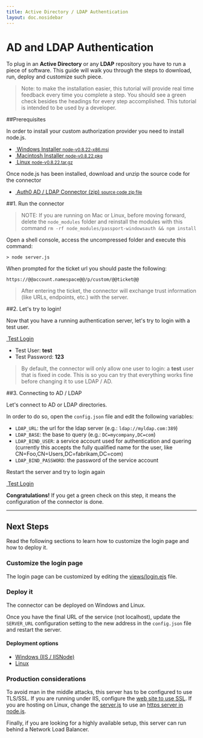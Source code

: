 ```yaml
---
title: Active Directory / LDAP Authentication
layout: doc.nosidebar
---
```

# AD and LDAP Authentication

To plug in an __Active Directory__ or any __LDAP__ repository you have to run a piece of software. This guide will walk you through the steps to download, run, deploy and customize such piece.

> Note: to make the installation easier, this tutorial will provide real time feedback every time you complete a step. You should see a green check besides the headings for every step accomplished. This tutorial is intended to be used by a developer.

##Prerequisites

In order to install your custom authorization provider you need to install node.js.

<div class="installers">
  <ul>
    <li>
      <a href="http://nodejs.org/dist/v0.8.22/node-v0.8.22-x86.msi" target="_blank">
        <img src="/img/node-windows.png" alt="">
        Windows Installer
        <small>node-v0.8.22-x86.msi</small>
      </a>
    </li>
    <li>
      <a href="http://nodejs.org/dist/v0.8.22/node-v0.8.22.pkg" target="_blank">
        <img src="/img/node-mac.png" alt="">
        Macintosh Installer
        <small>node-v0.8.22.pkg</small>
      </a>
    </li>
    <li id="source">
      <a href="http://nodejs.org/dist/v0.8.22/node-v0.8.22.tar.gz" target="_blank">
        <img src="/img/node-linux.png" alt="">
        Linux
        <small>node-v0.8.22.tar.gz</small>
      </a>
    </li>
  </ul>
</div>

Once node.js has been installed, download and unzip the source code for the connector

<div class="installers">
  <ul>
    <li>
      <a href="https://github.com/auth0/ad-ldap-connector/archive/master.zip" target="_blank">
        <img src="/img/package.png" alt="">
        Auth0 AD / LDAP Connector (zip)
        <small>source code zip file</small>
      </a>
    </li>
  </ul>
</div>

##1. Run the connector

> NOTE: If you are running on Mac or Linux, before moving forward, delete the `node_modules` folder and reinstall the modules with this command `rm -rf node_modules/passport-windowsauth && npm install`

Open a shell console, access the uncompressed folder and execute this command:

	> node server.js

When prompted for the ticket url you should paste the following:

    https://@@account.namespace@@/p/custom/@@ticket@@

> After entering the ticket, the connector will exchange trust information (like URLs, endpoints, etc.) with the server.

##2. Let's try to login!

Now that you have a running authentication server, let's try to login with a test user.

<a href="https://app.auth0.com/tester?connection=@@connectionDomain@@" class="btn btn-mid"><i class="icon icon-user"></i>&nbsp;<span class="text">Test Login</span></a>

-  Test User: __test__ 
-  Test Password: __123__

> By default, the connector will only allow one user to login: a __test__ user that is fixed in code. This is so you can try that everything works fine before changing it to use LDAP / AD.

##3. Connecting to AD / LDAP

Let's connect to AD or LDAP directories. 

In order to do so, open the ```config.json``` file and edit the following variables:

-  `LDAP_URL`: the url for the ldap server (e.g.: `ldap://myldap.com:389`)
-  `LDAP_BASE`: the base to query (e.g.: `DC=mycompany,DC=com`)
- `LDAP_BIND_USER`: a service account used for authentication and quering (currently this accepts the fully qualified name for the user, like CN=Foo,CN=Users,DC=fabrikam,DC=com)
- `LDAP_BIND_PASSWORD`: the password of the service account

Restart the server and try to login again

<a href="https://app.auth0.com/tester?connection=@@connectionDomain@@" class="btn btn-mid"><i class="icon icon-user"></i>&nbsp;<span class="text">Test Login</span></a>

**Congratulations!** If you get a green check on this step, it means the configuration of the connector is done.

----

## Next Steps

Read the following sections to learn how to customize the login page and how to deploy it.

### Customize the login page

The login page can be customized by editing the [views/login.ejs](https://github.com/auth0/custom-connector/blob/master/views/login.ejs) file.

### Deploy it

The connector can be deployed on Windows and Linux.

Once you have the final URL of the service (not localhost), update the `SERVER_URL` configuration setting to the new address in the `config.json` file and restart the server.

#### Deployment options

* [Windows (IIS / IISNode)](https://github.com/tjanczuk/iisnode)
* [Linux](http://howtonode.org/deploying-node-upstart-monit)

### Production considerations

To avoid man in the middle attacks, this server has to be configured to use TLS/SSL. If you are running under IIS, configure the [web site to use SSL](http://www.iis.net/learn/manage/configuring-security/how-to-set-up-ssl-on-iis). If you are hosting on Linux, change the [server.js](https://github.com/auth0/ad-ldap-connector/blob/master/server.js) to use an [https server in node.js](http://nodejs.org/api/https.html#https_https_createserver_options_requestlistener).

Finally, if you are looking for a highly available setup, this server can run behind a Network Load Balancer.

<script src="//ajax.googleapis.com/ajax/libs/jquery/1.9.0/jquery.min.js"></script>

<script type="text/javascript">
var prevStep = 0, checkIntervalLapse = 5000;
var checkStep = function () {
	 if ('@@ticket@@' === 'YOUR_TICKET')
    return;

    $.ajax({
  		url:   '/ticket/step?ticket=@@ticket@@',
  		cache: false
  	}).done(function (data) {

  		var currentStep = data.currentStep;
  		if (prevStep == currentStep) return setTimeout(checkStep, checkIntervalLapse);

  		for (var i = 1; i < currentStep; i++) {
  			$('h2:contains(' + i + '.)')
  				.addClass('step-finished')
  				.prepend('<img src="/img/check.png">');
  		};

  		$('.current-step').removeClass('current-step');
  		
  		$('h2:contains(' + currentStep + '.)').addClass('current-step');

  		if (currentStep === 3 && $('#logmeout3').length === 0) {
  			$('<iframe id="logmeout3" style="visibility: hidden;" src="http://localhost:4000/logout"></iframe>')
  				.appendTo('body');
  		}

  		prevStep = currentStep;
  		setTimeout(checkStep, checkIntervalLapse);
	 });
};
$(checkStep);
</script>
